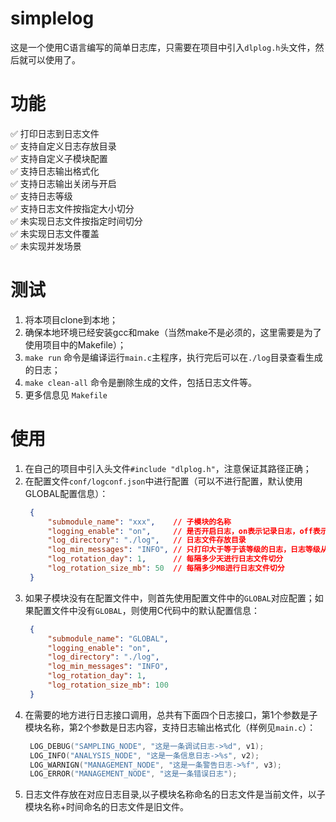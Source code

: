 # simplelog
这是一个使用C语言编写的简单日志库，只需要在项目中引入`dlplog.h`头文件，然后就可以使用了。<br>
# 功能 
✅ 打印日志到日志文件 <br>
✅ 支持自定义日志存放目录 <br>
✅ 支持自定义子模块配置 <br>
✅ 支持日志输出格式化 <br>
✅ 支持日志输出关闭与开启 <br>
✅ 支持日志等级 <br>
✅ 支持日志文件按指定大小切分 <br>
✅ 未实现日志文件按指定时间切分 <br>
✅ 未实现日志文件覆盖 <br>
✅ 未实现并发场景 <br>

# 测试
1. 将本项目clone到本地；
2. 确保本地环境已经安装gcc和make（当然make不是必须的，这里需要是为了使用项目中的Makefile）；
3. `make run` 命令是编译运行`main.c`主程序，执行完后可以在`./log`目录查看生成的日志；
4. `make clean-all` 命令是删除生成的文件，包括日志文件等。
5. 更多信息见 `Makefile`
# 使用
1. 在自己的项目中引入头文件`#include "dlplog.h"`，注意保证其路径正确；
2. 在配置文件`conf/logconf.json`中进行配置（可以不进行配置，默认使用GLOBAL配置信息）：
   ```json
    {
        "submodule_name": "xxx",    // 子模块的名称
        "logging_enable": "on",     // 是否开启日志，on表示记录日志，off表示不记录日志
        "log_directory": "./log",   // 日志文件存放目录
        "log_min_messages": "INFO", // 只打印大于等于该等级的日志，日志等级从小到大分为：DEBUG INFO WARN ERROR
        "log_rotation_day": 1,      // 每隔多少天进行日志文件切分
        "log_rotation_size_mb": 50  // 每隔多少MB进行日志文件切分
    }
   ```
3. 如果子模块没有在配置文件中，则首先使用配置文件中的`GLOBAL`对应配置；如果配置文件中没有`GLOBAL`，则使用C代码中的默认配置信息：
   ```json
    {
        "submodule_name": "GLOBAL",
        "logging_enable": "on",
        "log_directory": "./log",
        "log_min_messages": "INFO",
        "log_rotation_day": 1,
        "log_rotation_size_mb": 100
    }
   ```
4. 在需要的地方进行日志接口调用，总共有下面四个日志接口，第1个参数是子模块名称，第2个参数是日志内容，支持日志输出格式化（样例见`main.c`）：
   ```c
    LOG_DEBUG("SAMPLING_NODE", "这是一条调试日志->%d", v1);
    LOG_INFO("ANALYSIS_NODE", "这是一条信息日志->%s", v2);
    LOG_WARNIGN("MANAGEMENT_NODE", "这是一条警告日志->%f", v3);
    LOG_ERROR("MANAGEMENT_NODE", "这是一条错误日志");
   ```
5. 日志文件存放在对应日志目录,以子模块名称命名的日志文件是当前文件，以子模块名称+时间命名的日志文件是旧文件。